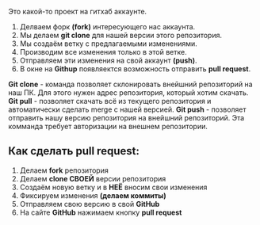 Это какой-то проект на гитхаб аккаунте.


1. Делваем форк **(fork)** интересующего нас аккаунта.
2. Мы делаем **git clone** для нашей версии этого репозитория.
3. Мы создаём ветку с предлагаемыми изменениями.
4. Производим все изменения только в этой ветке.
5. Отправляем эти изменения на свой аккаунт **(push)**.
6. В окне на **Githup** появляектся возможность отправить **pull request**.

**Git clone** - команда позволяет склонировать внейшний репозиторий на наш ПК.
Для этого нужен адрес репозитория, который хотим скачать.
**Git pull** - позволяет скачать всё из текущего репозитория и автоматически сделать merge с нашей версией.
**Git push** - позволяет отправить нашу версию репозитория на внейшний репозиторий. Эта комманда требует авторизации на внешнем репозитории.

 ## **Как сделать pull request:**
1. Делаем **fork** репозитория
2. Делаем **clone СВОЕЙ** версии репозитория
3. Создаём новую ветку и в **НЕЁ** вносим свои изменения
4. Фиксируем изменения **(делаем коммиты)**
5. Отправляем свою версию в свой **GitHub**
6. На сайте **GitHub** нажимаем кнопку **pull request**